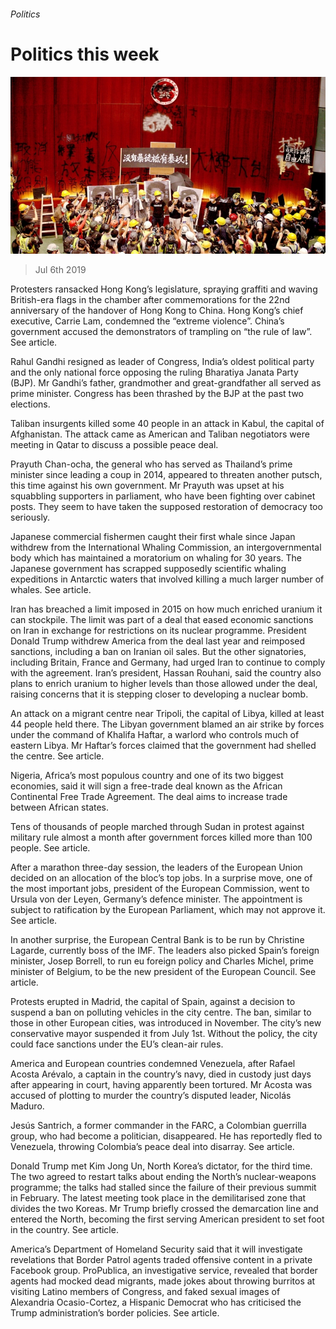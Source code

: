 ###### Politics

# Politics this week 

![image](images/20190706_WWP001.jpg) 

> Jul 6th 2019 

Protesters ransacked Hong Kong’s legislature, spraying graffiti and waving British-era flags in the chamber after commemorations for the 22nd anniversary of the handover of Hong Kong to China. Hong Kong’s chief executive, Carrie Lam, condemned the “extreme violence”. China’s government accused the demonstrators of trampling on “the rule of law”. See article. 

Rahul Gandhi resigned as leader of Congress, India’s oldest political party and the only national force opposing the ruling Bharatiya Janata Party (BJP). Mr Gandhi’s father, grandmother and great-grandfather all served as prime minister. Congress has been thrashed by the BJP at the past two elections. 

Taliban insurgents killed some 40 people in an attack in Kabul, the capital of Afghanistan. The attack came as American and Taliban negotiators were meeting in Qatar to discuss a possible peace deal. 

Prayuth Chan-ocha, the general who has served as Thailand’s prime minister since leading a coup in 2014, appeared to threaten another putsch, this time against his own government. Mr Prayuth was upset at his squabbling supporters in parliament, who have been fighting over cabinet posts. They seem to have taken the supposed restoration of democracy too seriously. 

Japanese commercial fishermen caught their first whale since Japan withdrew from the International Whaling Commission, an intergovernmental body which has maintained a moratorium on whaling for 30 years. The Japanese government has scrapped supposedly scientific whaling expeditions in Antarctic waters that involved killing a much larger number of whales. See article. 

Iran has breached a limit imposed in 2015 on how much enriched uranium it can stockpile. The limit was part of a deal that eased economic sanctions on Iran in exchange for restrictions on its nuclear programme. President Donald Trump withdrew America from the deal last year and reimposed sanctions, including a ban on Iranian oil sales. But the other signatories, including Britain, France and Germany, had urged Iran to continue to comply with the agreement. Iran’s president, Hassan Rouhani, said the country also plans to enrich uranium to higher levels than those allowed under the deal, raising concerns that it is stepping closer to developing a nuclear bomb. 

An attack on a migrant centre near Tripoli, the capital of Libya, killed at least 44 people held there. The Libyan government blamed an air strike by forces under the command of Khalifa Haftar, a warlord who controls much of eastern Libya. Mr Haftar’s forces claimed that the government had shelled the centre. See article.  

Nigeria, Africa’s most populous country and one of its two biggest economies, said it will sign a free-trade deal known as the African Continental Free Trade Agreement. The deal aims to increase trade between African states. 

Tens of thousands of people marched through Sudan in protest against military rule almost a month after government forces killed more than 100 people. See article. 

After a marathon three-day session, the leaders of the European Union decided on an allocation of the bloc’s top jobs. In a surprise move, one of the most important jobs, president of the European Commission, went to Ursula von der Leyen, Germany’s defence minister. The appointment is subject to ratification by the European Parliament, which may not approve it. See article. 

In another surprise, the European Central Bank is to be run by Christine Lagarde, currently boss of the IMF. The leaders also picked Spain’s foreign minister, Josep Borrell, to run  eu foreign policy and Charles Michel, prime minister of Belgium, to be the new president of the European Council. See article. 

Protests erupted in Madrid, the capital of Spain, against a decision to suspend a ban on polluting vehicles in the city centre. The ban, similar to those in other European cities, was introduced in November. The city’s new conservative mayor suspended it from July 1st. Without the policy, the city could face sanctions under the EU’s clean-air rules. 

America and European countries condemned Venezuela, after Rafael Acosta Arévalo, a captain in the country’s navy, died in custody just days after appearing in court, having apparently been tortured. Mr Acosta was accused of plotting to murder the country’s disputed leader, Nicolás Maduro. 

Jesús Santrich, a former commander in the FARC, a Colombian guerrilla group, who had become a politician, disappeared. He has reportedly fled to Venezuela, throwing Colombia’s peace deal into disarray. See article. 

Donald Trump met Kim Jong Un, North Korea’s dictator, for the third time. The two agreed to restart talks about ending the North’s nuclear-weapons programme; the talks had stalled since the failure of their previous summit in February. The latest meeting took place in the demilitarised zone that divides the two Koreas. Mr Trump briefly crossed the demarcation line and entered the North, becoming the first serving American president to set foot in the country. See article. 

America’s Department of Homeland Security said that it will investigate revelations that Border Patrol agents traded offensive content in a private Facebook group. ProPublica, an investigative service, revealed that border agents had mocked dead migrants, made jokes about throwing burritos at visiting Latino members of Congress, and faked sexual images of Alexandria Ocasio-Cortez, a Hispanic Democrat who has criticised the Trump administration’s border policies. See article. 

